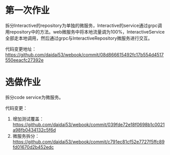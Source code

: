 # 第一次作业

拆分Interactive的repository为单独的微服务，Interactive的service通过grpc调用repository中的方法。web微服务中将本地流量调为100%，InteractiveService全部走本地调用，然后通过grpc与InteractiveRepository微服务进行交互。

代码变更地址：https://github.com/daidai53/webook/commit/08d866615492fc17b554d4517550eeacfc27392e

# 选做作业

拆分code service为微服务。

代码变更：

1. 增加测试覆盖：https://github.com/daidai53/webook/commit/039fde72e18f0698b1c0021a98fb0434132c5f6d
2. 微服务拆分：https://github.com/daidai53/webook/commit/c791ec81cf52e7727f5ffc89fd01670d2b452edc